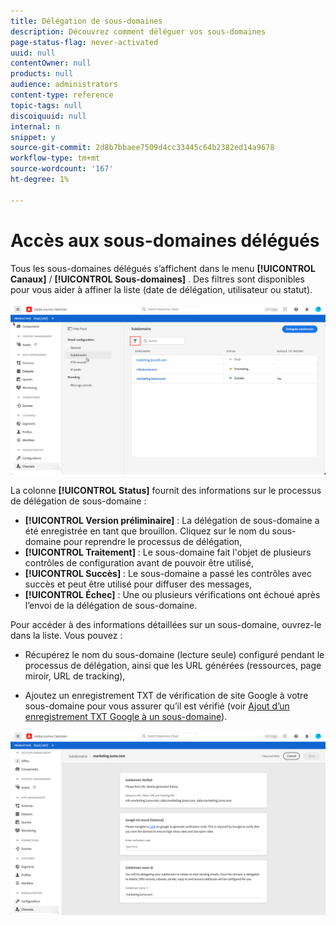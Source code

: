 ```yaml
---
title: Délégation de sous-domaines
description: Découvrez comment déléguer vos sous-domaines
page-status-flag: never-activated
uuid: null
contentOwner: null
products: null
audience: administrators
content-type: reference
topic-tags: null
discoiquuid: null
internal: n
snippet: y
source-git-commit: 2d8b7bbaee7509d4cc33445c64b2382ed14a9678
workflow-type: tm+mt
source-wordcount: '167'
ht-degree: 1%

---
```



# Accès aux sous-domaines délégués

Tous les sous-domaines délégués s’affichent dans le menu **[!UICONTROL Canaux]** / **[!UICONTROL Sous-domaines]** . Des filtres sont disponibles pour vous aider à affiner la liste (date de délégation, utilisateur ou statut).

![](../assets/subdomain-list.png)

La colonne **[!UICONTROL Status]** fournit des informations sur le processus de délégation de sous-domaine :

* **[!UICONTROL Version préliminaire]** : La délégation de sous-domaine a été enregistrée en tant que brouillon. Cliquez sur le nom du sous-domaine pour reprendre le processus de délégation,
* **[!UICONTROL Traitement]** : Le sous-domaine fait l&#39;objet de plusieurs contrôles de configuration avant de pouvoir être utilisé,
* **[!UICONTROL Succès]** : Le sous-domaine a passé les contrôles avec succès et peut être utilisé pour diffuser des messages,
* **[!UICONTROL Échec]** : Une ou plusieurs vérifications ont échoué après l’envoi de la délégation de sous-domaine.

Pour accéder à des informations détaillées sur un sous-domaine, ouvrez-le dans la liste. Vous pouvez :

* Récupérez le nom du sous-domaine (lecture seule) configuré pendant le processus de délégation, ainsi que les URL générées (ressources, page miroir, URL de tracking),

* Ajoutez un enregistrement TXT de vérification de site Google à votre sous-domaine pour vous assurer qu’il est vérifié (voir [Ajout d’un enregistrement TXT Google à un sous-domaine](google-txt.md)).

![](../assets/subdomain-delegated.png)

